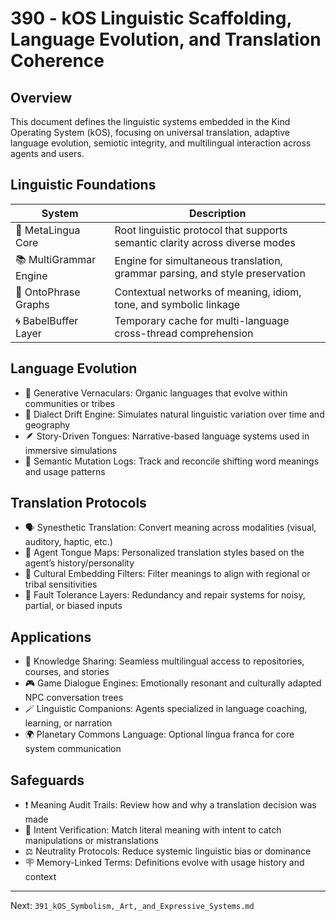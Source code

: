 # 390 - kOS Linguistic Scaffolding, Language Evolution, and Translation Coherence

## Overview
This document defines the linguistic systems embedded in the Kind Operating System (kOS), focusing on universal translation, adaptive language evolution, semiotic integrity, and multilingual interaction across agents and users.

## Linguistic Foundations
| System                  | Description                                                                 |
|--------------------------|-----------------------------------------------------------------------------|
| 🧠 MetaLingua Core         | Root linguistic protocol that supports semantic clarity across diverse modes |
| 📚 MultiGrammar Engine     | Engine for simultaneous translation, grammar parsing, and style preservation|
| 💬 OntoPhrase Graphs       | Contextual networks of meaning, idiom, tone, and symbolic linkage           |
| 🌀 BabelBuffer Layer       | Temporary cache for multi-language cross-thread comprehension               |

## Language Evolution
- 🌱 Generative Vernaculars: Organic languages that evolve within communities or tribes
- 🔀 Dialect Drift Engine: Simulates natural linguistic variation over time and geography
- 🪶 Story-Driven Tongues: Narrative-based language systems used in immersive simulations
- 🧪 Semantic Mutation Logs: Track and reconcile shifting word meanings and usage patterns

## Translation Protocols
- 🗣️ Synesthetic Translation: Convert meaning across modalities (visual, auditory, haptic, etc.)
- 🔄 Agent Tongue Maps: Personalized translation styles based on the agent’s history/personality
- 🧿 Cultural Embedding Filters: Filter meanings to align with regional or tribal sensitivities
- 🧰 Fault Tolerance Layers: Redundancy and repair systems for noisy, partial, or biased inputs

## Applications
- 📝 Knowledge Sharing: Seamless multilingual access to repositories, courses, and stories
- 🎮 Game Dialogue Engines: Emotionally resonant and culturally adapted NPC conversation trees
- 🪄 Linguistic Companions: Agents specialized in language coaching, learning, or narration
- 🌍 Planetary Commons Language: Optional lingua franca for core system communication

## Safeguards
- ❗ Meaning Audit Trails: Review how and why a translation decision was made
- 🧬 Intent Verification: Match literal meaning with intent to catch manipulations or mistranslations
- ⚖️ Neutrality Protocols: Reduce systemic linguistic bias or dominance
- 🪧 Memory-Linked Terms: Definitions evolve with usage history and context

---
Next: `391_kOS_Symbolism,_Art,_and_Expressive_Systems.md`

